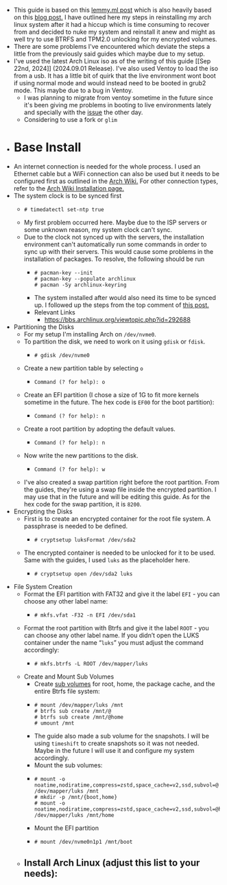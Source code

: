 - This guide is based on this [lemmy.ml post](https://lemmy.ml/post/61254) which is also heavily based on this [blog post.](https://nerdstuff.org/posts/2020/2020-004_arch_linux_luks_btrfs_systemd-boot/) I have outlined here my steps in reinstalling my arch linux system after it had a hiccup which is time consuming to recover from and decided to nuke my system and reinstall it anew and might as well try to use BTRFS and TPM2.0 unlocking for my encrypted volumes.
- There are some problems I've encountered which deviate the steps a little from the previously said guides which maybe due to my setup.
- I've used the latest Arch Linux iso as of the writing of this guide [[Sep 22nd, 2024]] (2024.09.01 Release). I've also used Ventoy to load the iso from a usb. It has a little bit of quirk that the live environment wont boot if using normal mode and would instead need to be booted in grub2 mode. This maybe due to a bug in Ventoy.
	- I was planning to migrate from ventoy sometime in the future since it's been giving me problems in booting to live environments lately and specially with the [issue](https://lemmy.ml/post/20404494) the other day.
	- Considering to use a fork or `glim`
- # Base Install
- An internet connection is needed for the whole process. I used an Ethernet cable but a WiFi connection can also be used but it needs to be configured first as outlined in the [Arch Wiki.](https://wiki.archlinux.org/title/Iwd#iwctl) For other connection types, refer to the [Arch Wiki Installation page.](https://wiki.archlinux.org/title/Installation_guide#Connect_to_the_internet)
- The system clock is to be synced first
	- ```
	  # timedatectl set-ntp true
	  ```
	- My first problem occurred here. Maybe due to the ISP servers or some unknown reason, my system clock can't sync.
	- Due to the clock not synced up with the servers, the installation environment can't automatically run some commands in order to sync up with their servers. This would cause some problems in the installation of packages. To resolve, the following should be run
		- ```
		  # pacman-key --init
		  # pacman-key --populate archlinux
		  # pacman -Sy archlinux-keyring
		  ```
		- The system installed after would also need its time to be synced up. I followed up the steps from the top comment of [this post.](https://www.reddit.com/r/archlinux/comments/15zgd4y/time_sync_wont_sync_help/)
		- Relevant Links
			- https://bbs.archlinux.org/viewtopic.php?id=292688
- Partitioning the Disks
	- For my setup I'm installing Arch on `/dev/nvme0`.
	- To partition the disk, we need to work on it using `gdisk` or `fdisk`.
		- ```
		  # gdisk /dev/nvme0
		  ```
	- Create a new partition table by selecting `o`
		- ```
		  Command (? for help): o
		  ```
	- Create an EFI partition (I chose a size of 1G to fit more kernels sometime in the future. The hex code is `EF00` for the boot partition):
		- ```
		  Command (? for help): n
		  ```
	- Create a root partition by adopting the default values.
		- ```
		  Command (? for help): n
		  ```
	- Now write the new partitions to the disk.
		- ```
		  Command (? for help): w
		  ```
	- I've also created a swap partition right before the root partition. From the guides, they're using a swap file inside the encrypted partition. I may use that in the future and will be editing this guide. As for the hex code for the swap partition, it is `8200`.
- Encrypting the Disks
	- First is to create an encrypted container for the root file system. A passphrase is needed to be defined.
		- ```
		  # cryptsetup luksFormat /dev/sda2
		  ```
	- The encrypted container is needed to be unlocked for it to be used. Same with the guides, I used `luks` as the placeholder here.
		- ```
		  # cryptsetup open /dev/sda2 luks
		  ```
- File System Creation
	- Format the EFI partition with FAT32 and give it the label `EFI` - you can choose any other label name:
		- ```
		  # mkfs.vfat -F32 -n EFI /dev/sda1
		  ```
	- Format the root partition with Btrfs and give it the label `ROOT` - you can choose any other label name. If you didn’t open the LUKS container under the name “`luks`” you must adjust the command accordingly:
		- ```
		  # mkfs.btrfs -L ROOT /dev/mapper/luks
		  ```
	- Create and Mount Sub Volumes
		- Create [sub volumes](https://wiki.archlinux.org/index.php/Btrfs#Subvolumes) for root, home, the package cache, and the entire Btrfs file system:
		- ```
		  # mount /dev/mapper/luks /mnt
		  # btrfs sub create /mnt/@
		  # btrfs sub create /mnt/@home
		  # umount /mnt
		  ```
		- The guide also made a sub volume for the snapshots. I will be using `timeshift` to create snapshots so it was not needed. Maybe in the future I will use it and configure my system accordingly.
		- Mount the sub volumes:
		- ```
		  # mount -o noatime,nodiratime,compress=zstd,space_cache=v2,ssd,subvol=@ /dev/mapper/luks /mnt
		  # mkdir -p /mnt/{boot,home}
		  # mount -o noatime,nodiratime,compress=zstd,space_cache=v2,ssd,subvol=@home /dev/mapper/luks /mnt/home
		  ```
		- Mount the EFI partition
		- ```
		  # mount /dev/nvme0n1p1 /mnt/boot
		  ```
	- Install Arch Linux (adjust this list to your needs):
		-